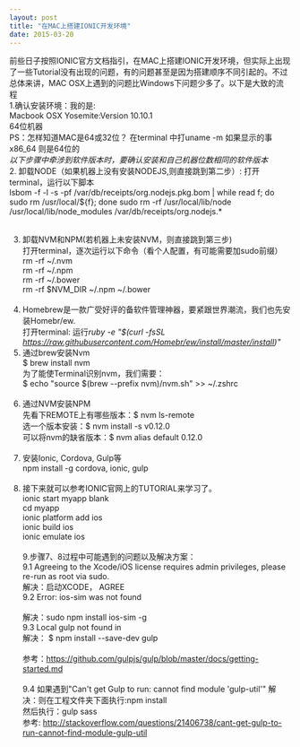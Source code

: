 ```yaml
---
layout: post
title: "在MAC上搭建IONIC开发环境"
date: 2015-03-20
---
```

<html>
<body>
<p>前些日子按照IONIC官方文档指引，在MAC上搭建IONIC开发环境，但实际上出现了一些Tutorial没有出现的问题，有的问题甚至是因为搭建顺序不同引起的。不过总体来讲，MAC OSX上遇到的问题比Windows下问题少多了。以下是大致的流程<br/>
1.确认安装环境：我的是:<br/>
      Macbook OSX Yosemite:Version 10.10.1 <br/>
      64位机器<br/>
      PS：怎样知道MAC是64或32位？  在terminal 中打uname -m 如果显示的事x86_64 则是64位的<br/>
      <em>以下步骤中牵涉到软件版本时，要确认安装和自己机器位数相同的软件版本</em>
      <br/>
2. 卸载NODE（如果机器上没有安装NODEJS,则直接跳到第二步）: 打开terminal，运行以下脚本<br/>
	lsbom -f -l -s -pf /var/db/receipts/org.nodejs.pkg.bom | while read f; do  sudo rm /usr/local/${f}; done
	sudo rm -rf /usr/local/lib/node /usr/local/lib/node_modules /var/db/receipts/org.nodejs.*
	<br/><br/>

3. 卸载NVM和NPM(若机器上未安装NVM，则直接跳到第三步)<br/>
   打开terminal，逐次运行以下命令（看个人配置，有可能需要加sudo前缀）<br/>
    	rm -rf ~/.nvm<br/>
    	rm -rf ~/.npm<br/>
    	rm -rf ~/.bower<br/>
    	rm -rf $NVM_DIR ~/.npm ~/.bower<br/><br/>
4. Homebrew是一款广受好评的备软件管理神器，要紧跟世界潮流，我们也先安装Homebr/ew.<br/>
   打开terminal: 运行<em>ruby -e "$(curl -fsSL https://raw.githubusercontent.com/Homebr/ew/install/master/install)"</em><br/>
5. 通过brew安装Nvm <br/>
   $ brew install nvm <br/>
   为了能使Terminal识别nvm，我们需要：<br/>
   $ echo "source $(brew --prefix nvm)/nvm.sh" >> ~/.zshrc <br/><br/>
6. 通过NVM安装NPM <br/>
   先看下REMOTE上有哪些版本：$ nvm ls-remote <br/>
   选一个版本安装：$ nvm install -s v0.12.0 <br/>
   可以将nvm的缺省版本：$ nvm alias default 0.12.0 <br/><br/>
7. 安装Ionic, Cordova, Gulp等 <br/>
   npm install -g cordova, ionic, gulp  <br/><br/>
8. 接下来就可以参考IONIC官网上的TUTORIAL来学习了。<br/>
   ionic start myapp blank<br/>
   cd myapp<br/>
   ionic platform add ios<br/>
   ionic build ios<br/>
   ionic emulate ios<br/><br/>
9.步骤7、8过程中可能遇到的问题以及解决方案：<br/>
      9.1 Agreeing to the Xcode/iOS license requires admin privileges, please re-run as root via sudo.<br/> 
      解决：启动XCODE， AGREE <br/>
      9.2 Error: ios-sim was not found <br/>   
	 解决：sudo npm install ios-sim -g <br/>
      9.3 Local gulp not found in <br/>
	 解决： $ npm install --save-dev gulp    <br/>		   	 
	 参考：https://github.com/gulpjs/gulp/blob/master/docs/getting-started.md  <br/>	
      9.4 如果遇到"Can't get Gulp to run: cannot find module 'gulp-util'" 
	 解决：则在工程文件夹下面执行:npm install <br/> 
         然后执行：gulp sass<br/>
         参考: http://stackoverflow.com/questions/21406738/cant-get-gulp-to-run-cannot-find-module-gulp-util <br/>
</p>
</body>
</html>
